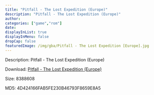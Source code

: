 ```yaml
---
title: "Pitfall - The Lost Expedition (Europe)"
description: "Pitfall - The Lost Expedition (Europe)"
author: 
categories: ["game","rom"]
date: 
displayInList: true
displayInMenu: false
dropCap: false
featuredImage: /img/gba/Pitfall - The Lost Expedition [Europe].jpg
---
```


Description: Pitfall - The Lost Expedition (Europe)

Download: <a style="text-decoration:underline;" href="https://mega.nz/#!SKQCgKiR!1qP_GIsHyO-V0Nd1q0bQe9Uj_qAztK-q1smJEp2pL2c" target = "_blank" rel = "nofollow" > Pitfall - The Lost Expedition (Europe)</a>

Size: 8388608

MD5: 4D424166FAB5FE230B46793F8659E8A5


